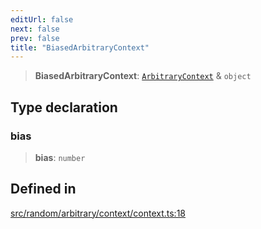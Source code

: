 ```yaml
---
editUrl: false
next: false
prev: false
title: "BiasedArbitraryContext"
---
```


> **BiasedArbitraryContext**: [`ArbitraryContext`](/api/interfaces/arbitrarycontext/) & `object`

## Type declaration

### bias

> **bias**: `number`

## Defined in

[src/random/arbitrary/context/context.ts:18](https://github.com/skyleague/axioms/blob/75fb1c5c977f1940e84e5cdcef2be336d1fd81da/src/random/arbitrary/context/context.ts#L18)
